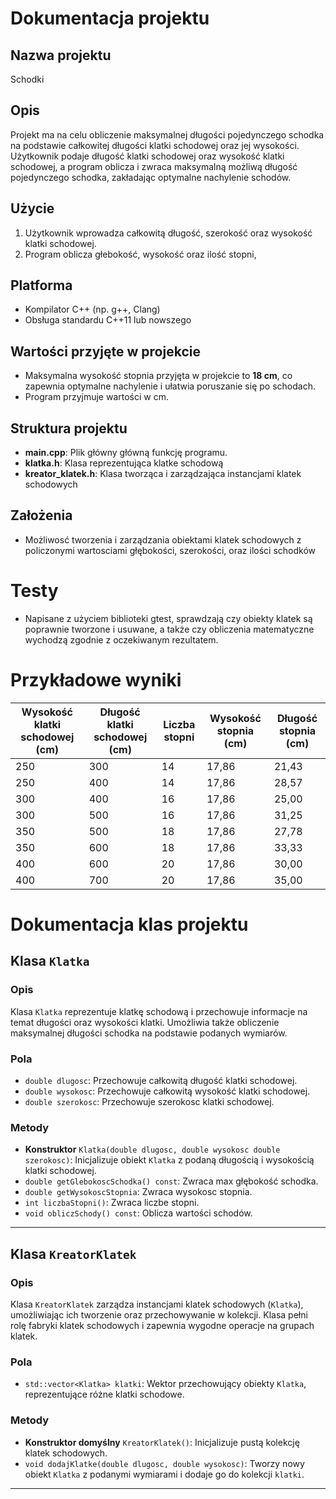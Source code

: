 # Dokumentacja projektu

## Nazwa projektu
Schodki

## Opis
Projekt ma na celu obliczenie maksymalnej długości pojedynczego schodka na podstawie całkowitej długości klatki schodowej oraz jej wysokości. Użytkownik podaje długość klatki schodowej oraz wysokość klatki schodowej, a program oblicza i zwraca maksymalną możliwą długość pojedynczego schodka, zakładając optymalne nachylenie schodów.

## Użycie
1. Użytkownik wprowadza całkowitą długość, szerokość oraz wysokość klatki schodowej.
2. Program oblicza głebokość, wysokość oraz ilość stopni, 

## Platforma
- Kompilator C++ (np. g++, Clang)
- Obsługa standardu C++11 lub nowszego

## Wartości przyjęte w projekcie
- Maksymalna wysokość stopnia przyjęta w projekcie to **18 cm**, co zapewnia optymalne nachylenie i ułatwia poruszanie się po schodach.
- Program przyjmuje wartości w cm.


## Struktura projektu
- **main.cpp**: Plik główny główną funkcję programu.
- **klatka.h**: Klasa reprezentująca klatke schodową
- **kreator_klatek.h**: Klasa tworząca i zarządzająca instancjami klatek schodowych


## Założenia 
- Możliwosć tworzenia i zarządzania obiektami klatek schodowych z policzonymi wartosciami głębokości, szerokości, oraz ilości schodków


# Testy
- Napisane z użyciem biblioteki gtest, sprawdzają czy obiekty klatek są poprawnie tworzone i usuwane, a także czy obliczenia matematyczne wychodzą zgodnie z oczekiwanym rezultatem.

# Przykładowe wyniki 

| Wysokość klatki schodowej (cm) | Długość klatki schodowej (cm) | Liczba stopni | Wysokość stopnia (cm) | Długość stopnia (cm) |
|--------------------------------|-------------------------------|---------------|------------------------|-----------------------|
| 250                            | 300                           | 14            | 17,86                 | 21,43                |
| 250                            | 400                           | 14            | 17,86                 | 28,57                |
| 300                            | 400                           | 16            | 17,86                 | 25,00                |
| 300                            | 500                           | 16            | 17,86                 | 31,25                |
| 350                            | 500                           | 18            | 17,86                 | 27,78                |
| 350                            | 600                           | 18            | 17,86                 | 33,33                |
| 400                            | 600                           | 20            | 17,86                 | 30,00                |
| 400                            | 700                           | 20            | 17,86                 | 35,00                |


# Dokumentacja klas projektu

## Klasa `Klatka`

### Opis
Klasa `Klatka` reprezentuje klatkę schodową i przechowuje informacje na temat długości oraz wysokości klatki. Umożliwia także obliczenie maksymalnej długości schodka na podstawie podanych wymiarów.

### Pola
- `double dlugosc`: Przechowuje całkowitą długość klatki schodowej.
- `double wysokosc`: Przechowuje całkowitą wysokość klatki schodowej.
- `double szerokosc`: Przechowuje szerokosc klatki schodowej.

### Metody
- **Konstruktor** `Klatka(double dlugosc, double wysokosc double szerokosc)`: Inicjalizuje obiekt `Klatka` z podaną długością i wysokością klatki schodowej.
- `double getGlebokoscSchodka() const`: Zwraca max głębokość schodka.
- `double getWysokoscStopnia`: Zwraca wysokosc stopnia.
- `int liczbaStopni()`: Zwraca liczbe stopni.
- `void obliczSchody() const`: Oblicza wartości schodów.

---

## Klasa `KreatorKlatek`

### Opis
Klasa `KreatorKlatek` zarządza instancjami klatek schodowych (`Klatka`), umożliwiając ich tworzenie oraz przechowywanie w kolekcji. Klasa pełni rolę fabryki klatek schodowych i zapewnia wygodne operacje na grupach klatek.

### Pola
- `std::vector<Klatka> klatki`: Wektor przechowujący obiekty `Klatka`, reprezentujące różne klatki schodowe.

### Metody
- **Konstruktor domyślny** `KreatorKlatek()`: Inicjalizuje pustą kolekcję klatek schodowych.
- `void dodajKlatke(double dlugosc, double wysokosc)`: Tworzy nowy obiekt `Klatka` z podanymi wymiarami i dodaje go do kolekcji `klatki`.

---
